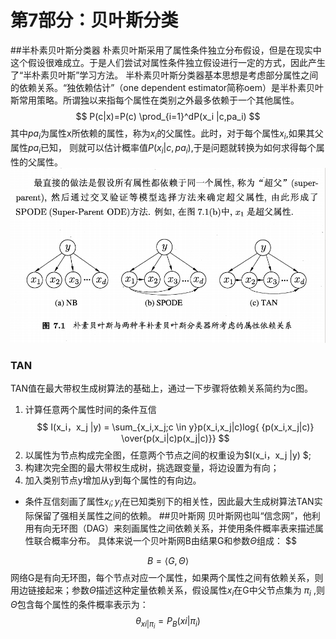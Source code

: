 # 第7部分：贝叶斯分类
##半朴素贝叶斯分类器
朴素贝叶斯采用了属性条件独立分布假设，但是在现实中这个假设很难成立。于是人们尝试对属性条件独立假设进行一定的方式，因此产生了“半朴素贝叶斯”学习方法。
半朴素贝叶斯分类器基本思想是考虑部分属性之间的依赖关系。“独依赖估计”（one dependent estimator简称oem）是半朴素贝叶斯常用策略。所谓独以来指每个属性在类别之外最多依赖于一个其他属性。
$$
P(c|x)=P(c) \prod_{i=1}^dP(x_i |c,pa_i)
$$
其中$pa_i$为属性x所依赖的属性，称为$x_i$的父属性。此时，对于每个属性$x_i$,如果其父属性$pa_i$已知， 则就可以估计概率值$P(x_i |c,pa_i)$,于是问题就转换为如何求得每个属性的父属性。
![](image/byes-4.png)
### TAN
TAN值在最大带权生成树算法的基础上，通过一下步骤将依赖关系简约为c图。
1. 计算任意两个属性时间的条件互信
$$
I(x_i，x_j |y) = \sum_{x_i,x_j;c \in y}p(x_i,x_j|c)log{ {p(x_i,x_j|c)} \over{p(x_i|c)p(x_j|c)}}
$$
2. 以属性为节点构成完全图，任意两个节点之间的权重设为$I(x_i，x_j |y) $;
3. 构建次完全图的最大带权生成树，挑选跟变量，将边设置为有向；
4. 加入类别节点y增加从y到每个属性的有向边。
* 条件互信刻画了属性$x_i;y_i$在已知类别下的相关性，因此最大生成树算法TAN实际保留了强相关属性之间的依赖。
##贝叶斯网
贝叶斯网也叫“信念网”，他利用有向无环图（DAG）来刻画属性之间依赖关系，并使用条件概率表来描述属性联合概率分布。
具体来说一个贝叶斯网B由结果G和参数$\Theta$组成：
$$

$$
B =\left\langle G,\Theta  \right\rangle
$$
网络G是有向无环图，每个节点对应一个属性，如果两个属性之间有依赖关系，则用边链接起来；参数$\Theta$描述这种定量依赖关系，假设属性$x_i$在G中父节点集为 $\pi_i$ ,则$\Theta$包含每个属性的条件概率表示为：
$$
\theta_{xi|\pi_i}=P_B(xi|\pi_i)
$$

